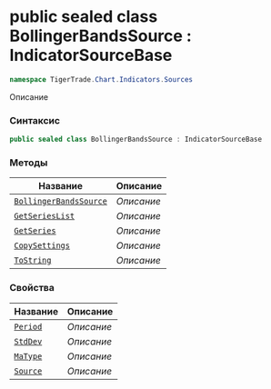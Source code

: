 
# public sealed class BollingerBandsSource : IndicatorSourceBase
```csharp
namespace TigerTrade.Chart.Indicators.Sources
```



Описание

### Синтаксис
```csharp
public sealed class BollingerBandsSource : IndicatorSourceBase
```


### Методы
| Название | Описание |
| --- | --- |
| [`BollingerBandsSource`](./BollingerBandsSource.cs/Методы/BollingerBandsSource.md) | *Описание* |
| [`GetSeriesList`](./BollingerBandsSource.cs/Методы/GetSeriesList.md) | *Описание* |
| [`GetSeries`](./BollingerBandsSource.cs/Методы/GetSeries.md) | *Описание* |
| [`CopySettings`](./BollingerBandsSource.cs/Методы/CopySettings.md) | *Описание* |
| [`ToString`](./BollingerBandsSource.cs/Методы/ToString.md) | *Описание* |

### Свойства
| Название | Описание |
| --- | --- |
| [`Period`](./BollingerBandsSource.cs/Свойства/Period.md) | *Описание* |
| [`StdDev`](./BollingerBandsSource.cs/Свойства/StdDev.md) | *Описание* |
| [`MaType`](./BollingerBandsSource.cs/Свойства/MaType.md) | *Описание* |
| [`Source`](./BollingerBandsSource.cs/Свойства/Source.md) | *Описание* |



